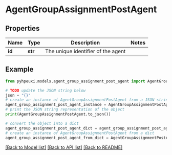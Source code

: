 # AgentGroupAssignmentPostAgent


## Properties

Name | Type | Description | Notes
------------ | ------------- | ------------- | -------------
**id** | **str** | The unique identifier of the agent | 

## Example

```python
from pyhpeuxi.models.agent_group_assignment_post_agent import AgentGroupAssignmentPostAgent

# TODO update the JSON string below
json = "{}"
# create an instance of AgentGroupAssignmentPostAgent from a JSON string
agent_group_assignment_post_agent_instance = AgentGroupAssignmentPostAgent.from_json(json)
# print the JSON string representation of the object
print(AgentGroupAssignmentPostAgent.to_json())

# convert the object into a dict
agent_group_assignment_post_agent_dict = agent_group_assignment_post_agent_instance.to_dict()
# create an instance of AgentGroupAssignmentPostAgent from a dict
agent_group_assignment_post_agent_from_dict = AgentGroupAssignmentPostAgent.from_dict(agent_group_assignment_post_agent_dict)
```
[[Back to Model list]](../README.md#documentation-for-models) [[Back to API list]](../README.md#documentation-for-api-endpoints) [[Back to README]](../README.md)


